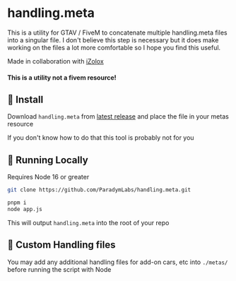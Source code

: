 # handling.meta

This is a utility for GTAV / FiveM to concatenate multiple handling.meta files into a singular file. I don't believe this step is necessary but it does make working on the files a lot more comfortable so I hope you find this useful.

Made in collaboration with [iZolox](https://github.com/izolox)

#### This is a utility  not a fivem resource!


## 💾 Install
Download `handling.meta` from [latest release](https://github.com/paradymlabs/handling.meta/releases/latest) and place the file in your metas resource

If you don't know how to do that this tool is probably not for you

## 🏃 Running Locally
Requires Node 16 or greater
```bash
git clone https://github.com/ParadymLabs/handling.meta.git
```

```bash
pnpm i
node app.js
```

This will output `handling.meta` into the root of your repo

## 🚗 Custom Handling files
You may add any additional handling files for add-on cars, etc into `./metas/` before running the script with Node
